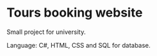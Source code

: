 # Tours booking website
Small project for university.

Language: C#, HTML, CSS and SQL for database.
